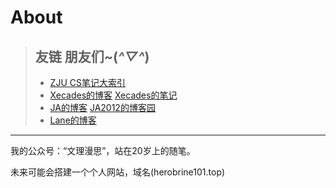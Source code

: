 # About

> ## 友链  朋友们~(*^▽^*)
> - [ZJU CS笔记大索引](https://isshikihugh.github.io/zju-cs-asio)
> - [Xecades的博客](https://blog.xecades.xyz/) [Xecades的笔记](https://alpha.xecades.xyz/note)
> - [JA的博客](https://ja101617.github.io/) [JA2012的博客园](https://www.cnblogs.com/JA2012)
> - [Lane的博客](http://lane-home.top)




---
我的公众号：“文理漫思”，站在20岁上的随笔。

未来可能会搭建一个个人网站，域名(herobrine101.top)